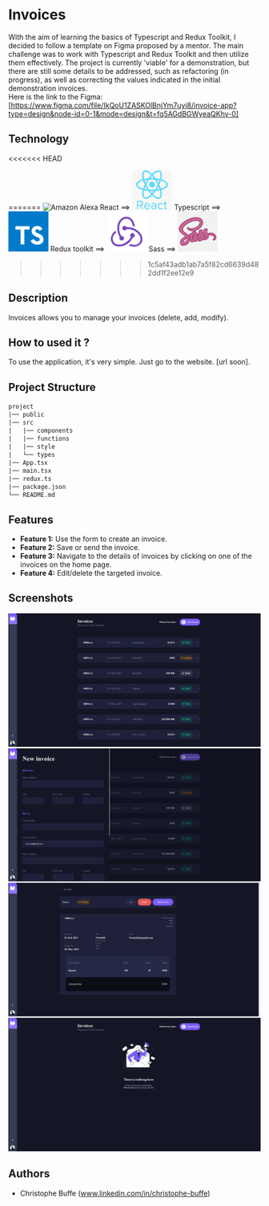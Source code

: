 # Invoices

With the aim of learning the basics of Typescript and Redux Toolkit, I decided to follow a template on Figma proposed by a mentor. The main challenge was to work with Typescript and Redux Toolkit and then utilize them effectively. The project is currently 'viable' for a demonstration, but there are still some details to be addressed, such as refactoring (in progress), as well as correcting the values indicated in the initial demonstration invoices.
<br />
Here is the link to the Figma:
[https://www.figma.com/file/IkQoU1ZASKOlBnjYm7uyi8/invoice-app?type=design&node-id=0-1&mode=design&t=fq5AGdBGWyeaQKhv-0]

## Technology
<<<<<<< HEAD

=======
![Amazon Alexa](https://img.shields.io/badge/amazon%20alexa-52b5f7?style=for-the-badge&logo=amazon%20alexa&logoColor=white)
React ==> <img src="./src/assets/readme/react_readme.png" alt="react icon" max-width="80px" height="80px" />
Typescript ==> <img src="./src/assets/readme/typescript_readME.png" alt="react icon" max-width="80px" height="80px" />
Redux toolkit ==> <img src="./src/assets/readme/reduxToolkit_readME.png" alt="react icon" max-width="80px" height="80px" />
Sass ==> <img src="./src/assets/readme/sass_readME.png" alt="react icon" max-width="80px" height="80px" />
>>>>>>> 1c5af43adb1ab7a5f82cd6639d482dd1f2ee12e9

## Description

Invoices allows you to manage your invoices (delete, add, modify).

## How to used it ?

To use the application, it's very simple. Just go to the website. [url soon].

## Project Structure
```
project
|── public
|── src
|   |── components
|   |── functions
|   |── style
|   └── types
|── App.tsx
|── main.tsx
|── redux.ts
|── package.json
└── README.md
```
## Features

- **Feature 1:** Use the form to create an invoice.
- **Feature 2:** Save or send the invoice.
- **Feature 3:** Navigate to the details of invoices by clicking on one of the invoices on the home page.
- **Feature 4:** Edit/delete the targeted invoice.

## Screenshots

![Home Screen](./src/assets/readme/screenInvoice1.png)
![Choose color](./src/assets/readme/screenInvoice2.png)
![multi color](./src/assets/readme/screenInvoice3.png)
![choose panel](./src/assets/readme/screenInvoice4.png)

## Authors

- Christophe Buffe (www.linkedin.com/in/christophe-buffe)
